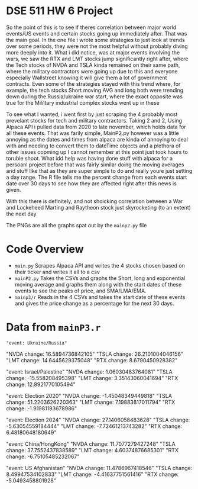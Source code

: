 # DSE 511 HW 6 Project
So the point of this is to see if theres correlation between major world events/US events and certain stocks going up immediately after.
That was the main goal. In the one file i wrote some strategies to just look at trends over some periods, they were not the most helpful without probably diving more deeply into it.
What i did notice, was at major events involving the wars, we saw the RTX and LMT stocks jump significantly right after, where the Tech stocks of NVDA and TSLA kinda remained on their same path, where the military contractors were going up due to this and everyone especially Wallstreet knowing it will give them a lot of government contracts. Even some of the strategies stayed with this trend where, for example, the tech stocks Short moving AVG and long both were trending down during the Russia/ukraine war start, where the exact opposite was true for the Mililtary industrial complex stocks went up in these

To see what I wanted, i went first by just scraping the 4 probably most prevelant stocks for tech and military contractors. Taking 2 and 2, Using Alpaca API i pulled data from 2020 to late november, which holds data for all these events. That was farily simple, MainP2.py however was a little annoying as the dates and times from alpaca are kinda of annoying to deal with and needing to convert them to dateTime objects and a plethora of other issues copming up I cannot remember at this point just took hours to toruble shoot. What idd help was having done stuff with alpaca for a persoanl project before that was fairly similar doing the moving averages and stuff like that as they are super simple to do and really youre just setting a day range. The R file tells me the percent change from each events start date over 30 days to see how they are affected right after this news is given. 

With this there is definitely, and not shoicking correlation between a War and Lockeheed Marting and Raytheon stock just skyrocketing (to an extent) the next day


The PNGs are all the graphs spat out by the `mainp2.py` file

# Code Overview
* `main.py`
Scrapes Alpaca API and writes the 4 stocks chosen based on their ticker and writes it all to a csv
* `mainP2.py`
Takes the CSVs and graphs the Short, long and exponential moving average and graphs them along with the start dates of these events to see the peaks of price, and SMA/LMA/EMA.
* `mainp3/r`
Reads in the 4 CSVs and takes the start date of these events and gives the price change as a percentage for the next 30 days.


# Data from `mainP3.r`
    "event: Ukraine/Russia"
 "NVDA change: 16.5894736842105"
 "TSLA change: 26.2101004046156"
 "LMT change: 14.6445629375048"
 "RTX change: 8.6790450928382"

 "event: Israel/Palestine"
 "NVDA change: 1.06030483764081"
 "TSLA change: -15.558208495398"
 "LMT change: 3.35143060041694"
 "RTX change: 12.8921770105494"

 "event: Election 2020"
 "NVDA change: -1.45048349449818"
 "TSLA change: 51.2203626220363"
 "LMT change: 7.19883817011794"
 "RTX change: -1.91981193678986"

 "event: Election 2024"
 "NVDA change: 27.1406058483628"
 "TSLA change: -5.63054559184444"
 "LMT change: -7.72461213743282"
 "RTX change: 6.48180648180649"

 "event: China/HongKong"
 "NVDA change: 11.7077279427248"
 "TSLA change: 37.7552437838589"
 "LMT change: 4.60374876685301"
 "RTX change: -6.75105485232067"

 "event: US Afghanistan"
 "NVDA change: 11.4786967418546"
 "TSLA change: 8.49947534102833"
 "LMT change: -4.41637751561416"
 "RTX change: -5.0493458801928"